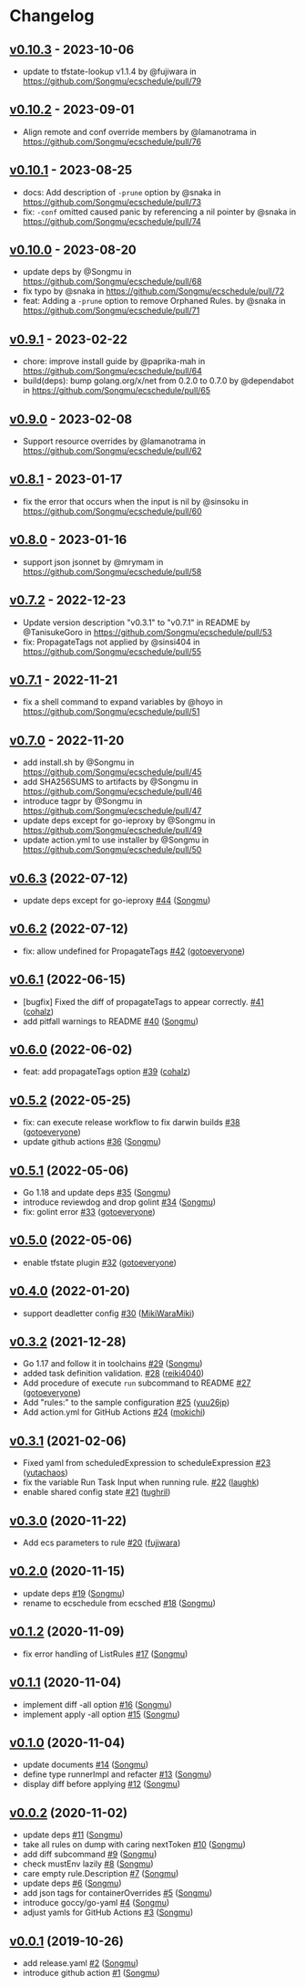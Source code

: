# Changelog

## [v0.10.3](https://github.com/Songmu/ecschedule/compare/v0.10.2...v0.10.3) - 2023-10-06
- update to tfstate-lookup v1.1.4 by @fujiwara in https://github.com/Songmu/ecschedule/pull/79

## [v0.10.2](https://github.com/Songmu/ecschedule/compare/v0.10.1...v0.10.2) - 2023-09-01
- Align remote and conf override members by @lamanotrama in https://github.com/Songmu/ecschedule/pull/76

## [v0.10.1](https://github.com/Songmu/ecschedule/compare/v0.10.0...v0.10.1) - 2023-08-25
- docs: Add description of `-prune` option by @snaka in https://github.com/Songmu/ecschedule/pull/73
- fix: `-conf` omitted caused panic by referencing a nil pointer by @snaka in https://github.com/Songmu/ecschedule/pull/74

## [v0.10.0](https://github.com/Songmu/ecschedule/compare/v0.9.1...v0.10.0) - 2023-08-20
- update deps by @Songmu in https://github.com/Songmu/ecschedule/pull/68
- fix typo by @snaka in https://github.com/Songmu/ecschedule/pull/72
- feat: Adding a `-prune` option to remove Orphaned Rules. by @snaka in https://github.com/Songmu/ecschedule/pull/71

## [v0.9.1](https://github.com/Songmu/ecschedule/compare/v0.9.0...v0.9.1) - 2023-02-22
- chore: improve install guide by @paprika-mah in https://github.com/Songmu/ecschedule/pull/64
- build(deps): bump golang.org/x/net from 0.2.0 to 0.7.0 by @dependabot in https://github.com/Songmu/ecschedule/pull/65

## [v0.9.0](https://github.com/Songmu/ecschedule/compare/v0.8.1...v0.9.0) - 2023-02-08
- Support resource overrides by @lamanotrama in https://github.com/Songmu/ecschedule/pull/62

## [v0.8.1](https://github.com/Songmu/ecschedule/compare/v0.8.0...v0.8.1) - 2023-01-17
- fix the error that occurs when the input is nil by @sinsoku in https://github.com/Songmu/ecschedule/pull/60

## [v0.8.0](https://github.com/Songmu/ecschedule/compare/v0.7.2...v0.8.0) - 2023-01-16
- support json jsonnet by @mrymam in https://github.com/Songmu/ecschedule/pull/58

## [v0.7.2](https://github.com/Songmu/ecschedule/compare/v0.7.1...v0.7.2) - 2022-12-23
- Update version description "v0.3.1" to "v0.7.1" in  README by @TanisukeGoro in https://github.com/Songmu/ecschedule/pull/53
- fix: PropagateTags not applied by @sinsi404 in https://github.com/Songmu/ecschedule/pull/55

## [v0.7.1](https://github.com/Songmu/ecschedule/compare/v0.7.0...v0.7.1) - 2022-11-21
- fix a shell command to expand variables by @hoyo in https://github.com/Songmu/ecschedule/pull/51

## [v0.7.0](https://github.com/Songmu/ecschedule/compare/v0.6.3...v0.7.0) - 2022-11-20
- add install.sh by @Songmu in https://github.com/Songmu/ecschedule/pull/45
- add SHA256SUMS to artifacts by @Songmu in https://github.com/Songmu/ecschedule/pull/46
- introduce tagpr by @Songmu in https://github.com/Songmu/ecschedule/pull/47
- update deps except for go-ieproxy by @Songmu in https://github.com/Songmu/ecschedule/pull/49
- update action.yml to use installer by @Songmu in https://github.com/Songmu/ecschedule/pull/50

## [v0.6.3](https://github.com/Songmu/ecschedule/compare/v0.6.2...v0.6.3) (2022-07-12)

* update deps except for go-ieproxy [#44](https://github.com/Songmu/ecschedule/pull/44) ([Songmu](https://github.com/Songmu))

## [v0.6.2](https://github.com/Songmu/ecschedule/compare/v0.6.1...v0.6.2) (2022-07-12)

* fix: allow undefined for PropagateTags [#42](https://github.com/Songmu/ecschedule/pull/42) ([gotoeveryone](https://github.com/gotoeveryone))

## [v0.6.1](https://github.com/Songmu/ecschedule/compare/v0.6.0...v0.6.1) (2022-06-15)

* [bugfix] Fixed the diff of propagateTags to appear correctly. [#41](https://github.com/Songmu/ecschedule/pull/41) ([cohalz](https://github.com/cohalz))
* add pitfall warnings to README [#40](https://github.com/Songmu/ecschedule/pull/40) ([Songmu](https://github.com/Songmu))

## [v0.6.0](https://github.com/Songmu/ecschedule/compare/v0.5.2...v0.6.0) (2022-06-02)

* feat: add propagateTags option [#39](https://github.com/Songmu/ecschedule/pull/39) ([cohalz](https://github.com/cohalz))

## [v0.5.2](https://github.com/Songmu/ecschedule/compare/v0.5.1...v0.5.2) (2022-05-25)

* fix: can execute release workflow to fix darwin builds [#38](https://github.com/Songmu/ecschedule/pull/38) ([gotoeveryone](https://github.com/gotoeveryone))
* update github actions [#36](https://github.com/Songmu/ecschedule/pull/36) ([Songmu](https://github.com/Songmu))

## [v0.5.1](https://github.com/Songmu/ecschedule/compare/v0.5.0...v0.5.1) (2022-05-06)

* Go 1.18 and update deps [#35](https://github.com/Songmu/ecschedule/pull/35) ([Songmu](https://github.com/Songmu))
* introduce reviewdog and drop golint [#34](https://github.com/Songmu/ecschedule/pull/34) ([Songmu](https://github.com/Songmu))
* fix: golint error [#33](https://github.com/Songmu/ecschedule/pull/33) ([gotoeveryone](https://github.com/gotoeveryone))

## [v0.5.0](https://github.com/Songmu/ecschedule/compare/v0.4.0...v0.5.0) (2022-05-06)

* enable tfstate plugin [#32](https://github.com/Songmu/ecschedule/pull/32) ([gotoeveryone](https://github.com/gotoeveryone))

## [v0.4.0](https://github.com/Songmu/ecschedule/compare/v0.3.2...v0.4.0) (2022-01-20)

* support deadletter config [#30](https://github.com/Songmu/ecschedule/pull/30) ([MikiWaraMiki](https://github.com/MikiWaraMiki))

## [v0.3.2](https://github.com/Songmu/ecschedule/compare/v0.3.1...v0.3.2) (2021-12-28)

* Go 1.17 and follow it in toolchains [#29](https://github.com/Songmu/ecschedule/pull/29) ([Songmu](https://github.com/Songmu))
* added task definition validation. [#28](https://github.com/Songmu/ecschedule/pull/28) ([reiki4040](https://github.com/reiki4040))
* Add procedure of execute `run` subcommand to README [#27](https://github.com/Songmu/ecschedule/pull/27) ([gotoeveryone](https://github.com/gotoeveryone))
* Add "rules:" to the sample configuration [#25](https://github.com/Songmu/ecschedule/pull/25) ([yuu26jp](https://github.com/yuu26jp))
* Add action.yml for GitHub Actions [#24](https://github.com/Songmu/ecschedule/pull/24) ([mokichi](https://github.com/mokichi))

## [v0.3.1](https://github.com/Songmu/ecschedule/compare/v0.3.0...v0.3.1) (2021-02-06)

* Fixed yaml from scheduledExpression to scheduleExpression [#23](https://github.com/Songmu/ecschedule/pull/23) ([yutachaos](https://github.com/yutachaos))
* fix the variable Run Task Input when running rule. [#22](https://github.com/Songmu/ecschedule/pull/22) ([laughk](https://github.com/laughk))
* enable shared config state [#21](https://github.com/Songmu/ecschedule/pull/21) ([tughril](https://github.com/tughril))

## [v0.3.0](https://github.com/Songmu/ecschedule/compare/v0.2.0...v0.3.0) (2020-11-22)

* Add ecs parameters to rule [#20](https://github.com/Songmu/ecschedule/pull/20) ([fujiwara](https://github.com/fujiwara))

## [v0.2.0](https://github.com/Songmu/ecschedule/compare/v0.1.2...v0.2.0) (2020-11-15)

* update deps [#19](https://github.com/Songmu/ecschedule/pull/19) ([Songmu](https://github.com/Songmu))
* rename to ecschedule from ecsched [#18](https://github.com/Songmu/ecschedule/pull/18) ([Songmu](https://github.com/Songmu))

## [v0.1.2](https://github.com/Songmu/ecschedule/compare/v0.1.1...v0.1.2) (2020-11-09)

* fix error handling of ListRules [#17](https://github.com/Songmu/ecschedule/pull/17) ([Songmu](https://github.com/Songmu))

## [v0.1.1](https://github.com/Songmu/ecschedule/compare/v0.1.0...v0.1.1) (2020-11-04)

* implement diff -all option [#16](https://github.com/Songmu/ecschedule/pull/16) ([Songmu](https://github.com/Songmu))
* implement apply -all option [#15](https://github.com/Songmu/ecschedule/pull/15) ([Songmu](https://github.com/Songmu))

## [v0.1.0](https://github.com/Songmu/ecschedule/compare/v0.0.2...v0.1.0) (2020-11-04)

* update documents [#14](https://github.com/Songmu/ecschedule/pull/14) ([Songmu](https://github.com/Songmu))
* define type runnerImpl and refacter [#13](https://github.com/Songmu/ecschedule/pull/13) ([Songmu](https://github.com/Songmu))
* display diff before applying [#12](https://github.com/Songmu/ecschedule/pull/12) ([Songmu](https://github.com/Songmu))

## [v0.0.2](https://github.com/Songmu/ecschedule/compare/v0.0.1...v0.0.2) (2020-11-02)

* update deps [#11](https://github.com/Songmu/ecschedule/pull/11) ([Songmu](https://github.com/Songmu))
* take all rules on dump with caring nextToken [#10](https://github.com/Songmu/ecschedule/pull/10) ([Songmu](https://github.com/Songmu))
* add diff subcommand [#9](https://github.com/Songmu/ecschedule/pull/9) ([Songmu](https://github.com/Songmu))
* check mustEnv lazily [#8](https://github.com/Songmu/ecschedule/pull/8) ([Songmu](https://github.com/Songmu))
* care empty rule.Description [#7](https://github.com/Songmu/ecschedule/pull/7) ([Songmu](https://github.com/Songmu))
* update deps [#6](https://github.com/Songmu/ecschedule/pull/6) ([Songmu](https://github.com/Songmu))
* add json tags for containerOverrides [#5](https://github.com/Songmu/ecschedule/pull/5) ([Songmu](https://github.com/Songmu))
* introduce goccy/go-yaml [#4](https://github.com/Songmu/ecschedule/pull/4) ([Songmu](https://github.com/Songmu))
* adjust yamls for GitHub Actions [#3](https://github.com/Songmu/ecschedule/pull/3) ([Songmu](https://github.com/Songmu))

## [v0.0.1](https://github.com/Songmu/ecschedule/compare/1ca37db7d7e6...v0.0.1) (2019-10-26)

* add release.yaml [#2](https://github.com/Songmu/ecschedule/pull/2) ([Songmu](https://github.com/Songmu))
* introduce github action [#1](https://github.com/Songmu/ecschedule/pull/1) ([Songmu](https://github.com/Songmu))
